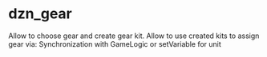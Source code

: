 # dzn_gear

Allow to choose gear and create gear kit.
Allow to use created kits to assign gear via: Synchronization with GameLogic or setVariable for unit
